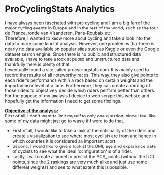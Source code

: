 # ProCyclingStats Analytics

I have always been fascinated with pro cycling and I am a big fan of the major cycling events in Europe and in the rest of the world, such as the tour de France, ronde van Vlaanderen, Paris-Roubaix etc.           
Therefore, I wanted to know more about cycling and take a look into the data to make some kind of analysis. However, one problem is that there is nearly no data available on popular sites such as Kaggle or even the Google dataset search engine. Since there is no public and structured data available, I have to take a look at public and unstructured data and thankfully there is plenty of that.   
I eventually found a site called procyclingstats.com. It is mainly used to record the results of all noteworthy races. This way, they also give points to each rider's performance within a race based on certain weights and the importance or level of a race. Furthermore, they can create a ranking of those riders to objectively decide which riders perform better than others.
For the purpose of my analysis I decide to web scrape this website and hopefully get the information I need to get some findings.  

<u><b> Objective of the analysis: </b></u>  
First of all, I don't want to limit myself to only one question, since I feel like some of my data might just go to waste if I were to do that.  
  
* First of all, I would like to take a look at the nationality of the riders and create a visualization to see where most cyclists are from and hence in which countries it is considered an important sport.
* Second, I would like to give a look at the BMI, age and experience data of cyclists to see what the ideal 'configuration' is of a rider.
* Lastly, I will create a model to predict the PCS_points (without the UCI points, since the 2 rankings are very much alike and just use some different weights) and see to what extent this is possible.
